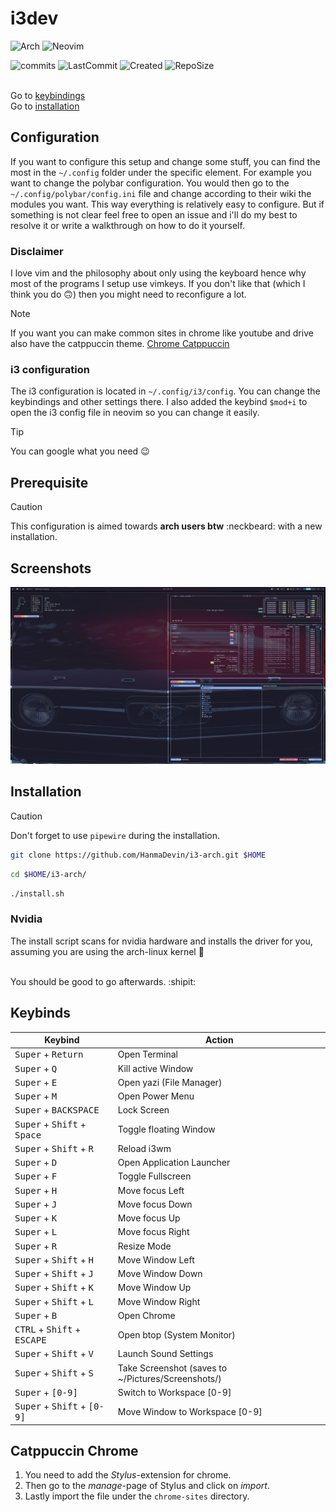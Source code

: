 # i3dev

![Arch](https://img.shields.io/badge/Arch-blue?style=for-the-badge&logo=archlinux&logoColor=white)
![Neovim](https://img.shields.io/badge/NeoVim-%2357A143.svg?&style=for-the-badge&logo=neovim&logoColor=white)

![commits](https://img.shields.io/github/commit-activity/t/HanmaDevin/i3-arch)
![LastCommit](https://img.shields.io/github/last-commit/HanmaDevin/i3-arch)
![Created](https://img.shields.io/github/created-at/HanmaDevin/i3-arch)
![RepoSize](https://img.shields.io/github/repo-size/HanmaDevin/i3-arch) <br><br>

Go to [keybindings](#keybinds)<br>
Go to [installation](#installation)<br>

## Configuration

If you want to configure this setup and change some stuff, you can find the most in the `~/.config` folder under the specific
element. For example you want to change the polybar configuration. You would then 
go to the `~/.config/polybar/config.ini` file and change according to their wiki the modules you want. This way everything is 
relatively easy to configure. But if something is not clear feel free to open an issue and i'll do my best to resolve it or
write a walkthrough on how to do it yourself.

### Disclaimer

I love vim and the philosophy about only using the keyboard hence why most of the programs I setup use vimkeys.
If you don't like that (which I think you do :upside_down_face:) then you might need to reconfigure a lot.

> [!NOTE]
> If you want you can make common sites in chrome like youtube and drive also have the catppuccin theme.
> [Chrome Catppuccin](#catppuccin-chrome)

### i3 configuration

The i3 configuration is located in `~/.config/i3/config`. You can change the keybindings and other settings there.
I also added the keybind `$mod+i` to open the i3 config file in neovim so you can change it easily.

> [!TIP]
> You can google what you need :wink:

## Prerequisite

> [!CAUTION]
> This configuration is aimed towards __arch users btw__ :neckbeard: with a new installation.

## Screenshots
![Screenshot](https://raw.githubusercontent.com/HanmaDevin/i3-arch/master/img/2025-07-16_12-51-05_FlameShot.png)

## Installation

> [!CAUTION]
> Don't forget to use `pipewire` during the installation.

```bash
git clone https://github.com/HanmaDevin/i3-arch.git $HOME
```

```bash
cd $HOME/i3-arch/
```

```bash
./install.sh
```


### Nvidia

The install script scans for nvidia hardware and installs the driver for you,
assuming you are using the arch-linux kernel :kiss:

<br>
You should be good to go afterwards. :shipit:

## Keybinds

Keybind | Action
--- | --- 
<kbd>Super</kbd> + <kbd>Return</kbd> | Open Terminal
<kbd>Super</kbd> + <kbd>Q</kbd> | Kill active Window
<kbd>Super</kbd> + <kbd>E</kbd> | Open yazi (File Manager)
<kbd>Super</kbd> + <kbd>M</kbd> | Open Power Menu
<kbd>Super</kbd> + <kbd>BACKSPACE</kbd> | Lock Screen
<kbd>Super</kbd> + <kbd>Shift</kbd> + <kbd>Space</kbd> | Toggle floating Window
<kbd>Super</kbd> + <kbd>Shift</kbd> + <kbd>R</kbd> | Reload i3wm
<kbd>Super</kbd> + <kbd>D</kbd> | Open Application Launcher
<kbd>Super</kbd> + <kbd>F</kbd> | Toggle Fullscreen
<kbd>Super</kbd> + <kbd>H</kbd> | Move focus Left
<kbd>Super</kbd> + <kbd>J</kbd> | Move focus Down
<kbd>Super</kbd> + <kbd>K</kbd> | Move focus Up
<kbd>Super</kbd> + <kbd>L</kbd> | Move focus Right
<kbd>Super</kbd> + <kbd>R</kbd>| Resize Mode
<kbd>Super</kbd> + <kbd>Shift</kbd> + <kbd>H</kbd>| Move Window Left
<kbd>Super</kbd> + <kbd>Shift</kbd> + <kbd>J</kbd>| Move Window Down
<kbd>Super</kbd> + <kbd>Shift</kbd> + <kbd>K</kbd>| Move Window Up
<kbd>Super</kbd> + <kbd>Shift</kbd> + <kbd>L</kbd>| Move Window Right
<kbd>Super</kbd> + <kbd>B</kbd> | Open Chrome
<kbd>CTRL</kbd> + <kbd>Shift</kbd> + <kbd>ESCAPE</kbd> | Open btop (System Monitor)
<kbd>Super</kbd> + <kbd>Shift</kbd> + <kbd>V</kbd>| Launch Sound Settings
<kbd>Super</kbd> + <kbd>Shift</kbd> + <kbd>S</kbd>| Take Screenshot (saves to ~/Pictures/Screenshots/)
<kbd>Super</kbd> + <kbd>[0-9]</kbd> | Switch to Workspace [0-9]
<kbd>Super</kbd> + <kbd>Shift</kbd> + <kbd>[0-9]</kbd> | Move Window to Workspace [0-9]

## Catppuccin Chrome

1. You need to add the *Stylus*-extension for chrome. 
2. Then go to the *manage*-page of Stylus and click on *import*.
3. Lastly import the file under the `chrome-sites` directory.
